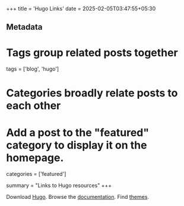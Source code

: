 +++
title = 'Hugo Links'
date = 2025-02-05T03:47:55+05:30

## Metadata

# Tags group related posts together
tags = ['blog', 'hugo']

# Categories broadly relate posts to each other
# Add a post to the "featured" category to display it on the homepage.
categories = ['featured']

summary = "Links to Hugo resources"
+++

Download [Hugo](https://gohugo.io/). Browse the [documentation](https://gohugo.io/documentation/).
Find [themes](https://themes.gohugo.io/).
